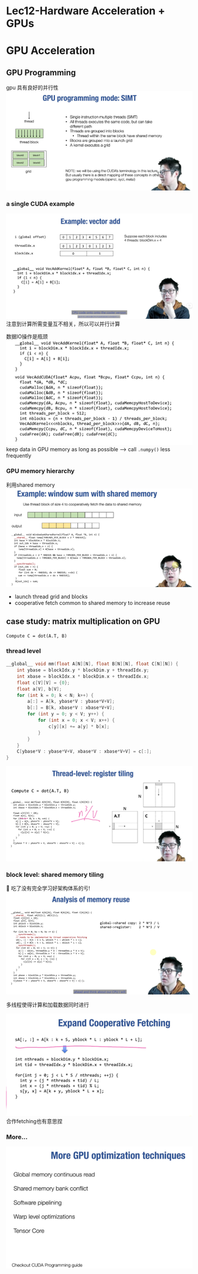 # Lec12-Hardware Acceleration + GPUs

# GPU Acceleration
## GPU Programming 
gpu 具有良好的并行性
![alt text](image.png)
### a single CUDA example
![alt text](image-1.png)
注意到计算所需变量互不相关，所以可以并行计算

数据IO操作是瓶颈
![alt text](image-2.png)
keep data in GPU memory as long as possible --> call `.numpy()` less frequently

### GPU memory hierarchy
利用shared memory
![alt text](image-3.png)
- launch thread grid and blocks
- cooperative fetch common to shared memory to increase reuse


## case study: matrix multiplication on GPU
```shell
Compute C = dot(A.T, B)
```
### thread level

```c++
__global__ void mm(float A[N][N], float B[N][N], float C[N][N]) {
    int ybase = blockIdx.y * blockDim.y + threadIdx.y;
    int xbase = blockIdx.x * blockDim.x + threadIdx.x;
    float c[V][V] = {0};
    float a[V], b[V];
    for (int k = 0; k < N; k++) {
        a[:] = A[k, ybase*V : ybase*V+V];
        b[:] = B[k, xbase*V : xbase*V+V];
        for (int y = 0; y < V; y++) {
            for (int x = 0; x < V; x++) {
                c[y][x] += a[y] * b[x];
            }
        }
    }
    C[ybase*V : ybase*V+V, xbase*V : xbase*V+V] = c[:];
}
```
![alt text](image-4.png)
### block level: shared memory tiling

:exploding_head: 吃了没有完全学习好架构体系的亏!
![alt text](image-5.png)

多线程使得计算和加载数据同时进行

![alt text](image-6.png)
合作fetching也有意思捏

### More...
![alt text](image-7.png)




